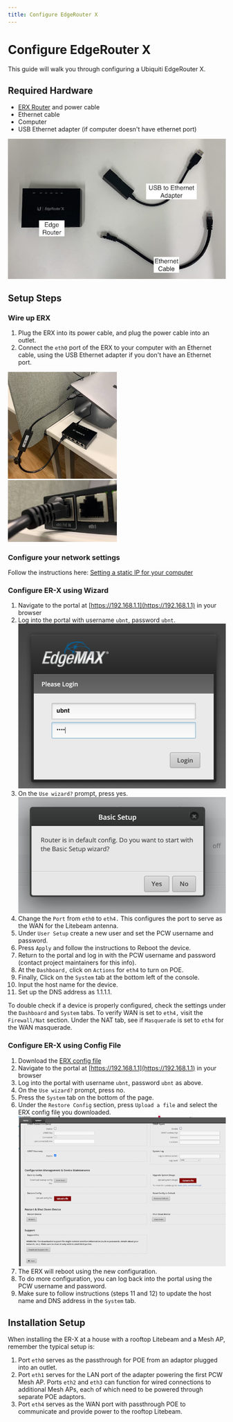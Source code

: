 ```yaml
---
title: Configure EdgeRouter X
---
```


# Configure EdgeRouter X

This guide will walk you through configuring a Ubiquiti EdgeRouter X.

## Required Hardware

- [ERX Router](https://store.ui.com/collections/operator-edgemax-routers/products/edgerouter-x) and power cable
- Ethernet cable
- Computer
- USB Ethernet adapter (if computer doesn't have ethernet port)

![Hardware](../assets/images/erx/hardware.jpg)

## Setup Steps

### Wire up ERX

1. Plug the ERX into its power cable, and plug the power cable into an outlet.
2. Connect the `eth0` port of the ERX to your computer with an Ethernet cable, using the USB Ethernet adapter if you don't have an Ethernet port.

<img src="../assets/images/erx/wiring.jpeg" width="50%">
<img src="../assets/images/erx/eth0.jpeg" width="50%">

### Configure your network settings

Follow the instructions here: [Setting a static IP for your computer](./static-ip.md)

### Configure ER-X using Wizard

1. Navigate to the portal at [https://192.168.1.1](https://192.168.1.1) in your browser
2. Log into the portal with username `ubnt`, password `ubnt`.
   ![Login](../assets/images/erx/login.jpeg)
4. On the `Use wizard?` prompt, press yes.
   ![Login](../assets/images/erx/wizard.jpeg)
5. Change the `Port` from `eth0` to `eth4.` This configures the port to serve as the WAN for the Litebeam antenna. 
6. Under `User Setup` create a new user and set the PCW username and password.
7. Press `Apply` and follow the instructions to Reboot the device.
8. Return to the portal and log in with the PCW username and password (contact project maintainers for this info).
9. At the `Dashboard,` click on `Actions` for `eth4` to turn on POE.
10. Finally, Click on the `System` tab at the bottom left of the console.
11. Input the host name for the device.
12. Set up the DNS address as 1.1.1.1.

To double check if a device is properly configured, check the settings under the `Dashboard` and `System` tabs. To verify WAN is set to `eth4,` visit the `Firewall/Nat` section. Under the NAT tab, see if `Masquerade` is set to `eth4` for the WAN masquerade.

### Configure ER-X using Config File

1. Download the [ERX config file](../assets/configs/erx-config.tar.gz)
2. Navigate to the portal at [https://192.168.1.1](https://192.168.1.1) in your browser
3. Log into the portal with username `ubnt`, password `ubnt` as above.
4. On the `Use wizard?` prompt, press no.
5. Press the `System` tab on the bottom of the page.
6. Under the `Restore Config` section, press `Upload a file` and select the ERX config file you downloaded.
   ![Login](../assets/images/erx/system.jpeg)
7. The ERX will reboot using the new configuration.
8. To do more configuration, you can log back into the portal using the PCW username and password.
9. Make sure to follow instructions (steps 11 and 12) to update the host name and DNS address in the `System` tab.

## Installation Setup

When installing the ER-X at a house with a rooftop Litebeam and a Mesh AP, remember the typical setup is:

1. Port `eth0` serves as the passthrough for POE from an adaptor plugged into an outlet.
2. Port `eth1` serves for the LAN port of the adapter powering the first PCW Mesh AP. Ports `eth2` and `eth3` can function for wired connections to additional Mesh APs, each of which need to be powered through separate POE adaptors.
4. Port `eth4`  serves as the WAN port with passthrough POE to communicate and provide power to the rooftop Litebeam. 

